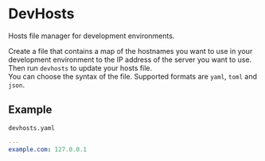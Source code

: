 # DevHosts

Hosts file manager for development environments.

Create a file that contains a map of the hostnames you want to use in your development environment to the IP address of the server you want to use.
Then run `devhosts` to update your hosts file.  
You can choose the syntax of the file.
Supported formats are `yaml`, `toml` and `json`.

## Example

`devhosts.yaml`

```yaml
---
example.com: 127.0.0.1
``` 
